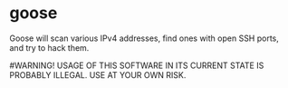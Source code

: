 # goose
Goose will scan various IPv4 addresses, find ones with open SSH ports, and try to hack them. 

#WARNING! USAGE OF THIS SOFTWARE IN ITS CURRENT STATE IS PROBABLY ILLEGAL. USE AT YOUR OWN RISK.
